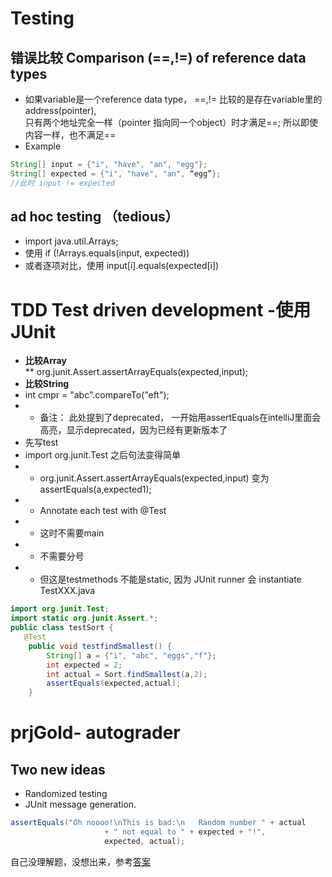 # Testing 
## 错误比较 Comparison (==,!=) of reference data types 
* 如果variable是一个reference data type， ==,!= 比较的是存在variable里的address(pointer), <br>只有两个地址完全一样（pointer 指向同一个object）时才满足==; 所以即使内容一样，也不满足==
* Example
```java
String[] input = {"i", "have", "an", "egg"};
String[] expected = {"i", "have", "an", “egg”}; 
//此时 input != expected
```
## ad hoc testing （tedious）
* import java.util.Arrays;
* 使用 if (!Arrays.equals(input, expected))
* 或者逐项对比，使用 input[i].equals(expected[i])

# TDD  Test driven development -使用JUnit
* **比较Array**  
** org.junit.Assert.assertArrayEquals(expected,input);
* **比较String**
*  int cmpr = "abc".compareTo("eft");
* * 备注： 此处提到了deprecated， 一开始用assertEquals在intelliJ里面会高亮，显示deprecated，因为已经有更新版本了
* 先写test
* import org.junit.Test 之后句法变得简单
* * org.junit.Assert.assertArrayEquals(expected,input) 变为 assertEquals(a,expected1);
* * Annotate each test with @Test
* * 这时不需要main
* * 不需要分号
* * 但这是testmethods 不能是static, 因为 JUnit runner 会 instantiate TestXXX.java
 
```java 
import org.junit.Test;
import static org.junit.Assert.*;
public class testSort {
   @Test
    public void testfindSmallest() {
        String[] a = {"i", "abc", "eggs","f"};
        int expected = 2;
        int actual = Sort.findSmallest(a,2);
        assertEquals(expected,actual);
    }
```
# prjGold- autograder 
## Two new ideas
* Randomized testing
* JUnit message generation.
```java
assertEquals("Oh noooo!\nThis is bad:\n   Random number " + actual 
                     + " not equal to " + expected + "!", 
                     expected, actual);
```
自己没理解题，没想出来，参考[答案](https://github.com/PKUFlyingPig/CS61B/blob/e1fc65dcfdcf67e691dd5783f522181026ec0d1e/proj1gold/TestArrayDequeGold.java)
